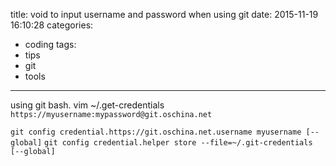 title: void to input username and password when using git
date: 2015-11-19 16:10:28
categories:
- coding
tags:
- tips
- git
- tools
---

using git bash.
vim ~/.get-credentials
`https://myusername:mypassword@git.oschina.net`

`git config credential.https://git.oschina.net.username myusername [--global]`
`git config credential.helper store --file=~/.git-credentials [--global]`

